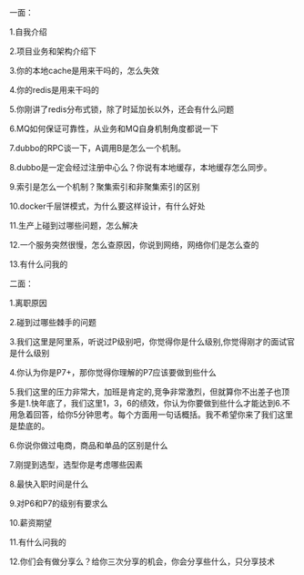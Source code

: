 一面：

1.自我介绍

2.项目业务和架构介绍下

3.你的本地cache是用来干吗的，怎么失效

4.你的redis是用来干吗的

5.你刚讲了redis分布式锁，除了时延加长以外，还会有什么问题

6.MQ如何保证可靠性，从业务和MQ自身机制角度都说一下

7.dubbo的RPC谈一下，A调用B是怎么一个机制。

8.dubbo是一定会经过注册中心么？你说有本地缓存，本地缓存怎么同步。

9.索引是怎么一个机制？聚集索引和非聚集索引的区别

10.docker千层饼模式，为什么要这样设计，有什么好处

11.生产上碰到过哪些问题，怎么解决

12.一个服务突然很慢，怎么查原因，你说到网络，网络你们是怎么查的

13.有什么问我的

二面：

1.离职原因

2.碰到过哪些棘手的问题

3.我们这里是阿里系，听说过P级别吧，你觉得你是什么级别,你觉得刚才的面试官是什么级别

4.你认为你是P7+，那你觉得你理解的P7应该要做到些什么

5.我们这里的压力非常大，加班是肯定的,竞争非常激烈，但就算你不出差子也顶多是1.快年底了，我们这里1，3，6的绩效，你认为你要做到些什么才能达到6.不用急着回答，给你5分钟思考。每个方面用一句话概括。我不希望你来了我们这里是垫底的。

6.你说你做过电商，商品和单品的区别是什么

7.刚提到选型，选型你是考虑哪些因素

8.最快入职时间是什么

9.对P6和P7的级别有要求么

10.薪资期望

11.有什么问我的

12.你们会有做分享么？给你三次分享的机会，你会分享些什么，只分享技术
